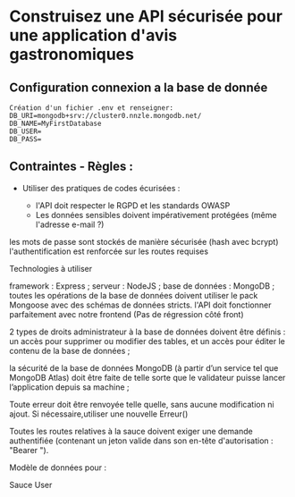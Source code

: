 # Construisez une API sécurisée pour une application d'avis gastronomiques
## Configuration connexion a la base de donnée
```
Création d'un fichier .env et renseigner:
DB_URI=mongodb+srv://cluster0.nnzle.mongodb.net/
DB_NAME=MyFirstDatabase
DB_USER=
DB_PASS=
```

## Contraintes - Règles :

- Utiliser des pratiques de codes écurisées :

    - l'API doit respecter le RGPD et les standards OWASP
    - Les données sensibles doivent impérativement protégées (même l'adresse e-mail ?)

les mots de passe sont stockés de manière sécurisée (hash avec bcrypt)
l'authentification est renforcée sur les routes requises

Technologies à utiliser

framework : Express ;
serveur : NodeJS ;
base de données : MongoDB ;
toutes les opérations de la base de données doivent utiliser le pack Mongoose avec des schémas de données stricts.
l'API doit fonctionner parfaitement avec notre frontend (Pas de régression côté front)

2 types de droits administrateur à la base de données doivent être définis : un accès pour supprimer ou modifier des tables, et un accès pour éditer le contenu de la base de données ;

la sécurité de la base de données MongoDB (à partir d’un service tel que MongoDB Atlas) doit être faite de telle sorte que le validateur puisse lancer l’application depuis sa machine ;

Toute erreur doit être renvoyée telle quelle, sans aucune modification ni ajout. Si nécessaire,utiliser une nouvelle Erreur()

Toutes les routes relatives à la sauce doivent exiger une demande authentifiée (contenant un jeton valide dans son en-tête d'autorisation : "Bearer ").

Modèle de données pour :

Sauce
User
